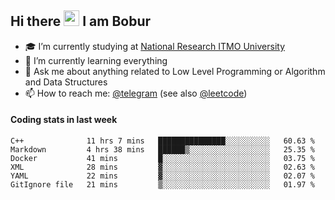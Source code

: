 ## Hi there <img src="https://media.giphy.com/media/hvRJCLFzcasrR4ia7z/giphy.gif" width="25px"> I am Bobur

- :mortar_board: I’m currently studying at [National Research ITMO University](https://itmo.ru/)
- :seedling: I’m currently learning everything
- :speech_balloon: Ask me about anything related to Low Level Programming or Algorithm and Data Structures
- :mailbox: How to reach me: [@telegram](https://t.me/bobur_zakirov) (see also [@leetcode](https://leetcode.com/insanis/))      

#### Coding stats in last week

<!--START_SECTION:waka-->

```text
C++              11 hrs 7 mins   ███████████████░░░░░░░░░░   60.63 %
Markdown         4 hrs 38 mins   ██████▒░░░░░░░░░░░░░░░░░░   25.35 %
Docker           41 mins         █░░░░░░░░░░░░░░░░░░░░░░░░   03.75 %
XML              28 mins         ▓░░░░░░░░░░░░░░░░░░░░░░░░   02.63 %
YAML             22 mins         ▓░░░░░░░░░░░░░░░░░░░░░░░░   02.07 %
GitIgnore file   21 mins         ▒░░░░░░░░░░░░░░░░░░░░░░░░   01.97 %
```

<!--END_SECTION:waka-->
